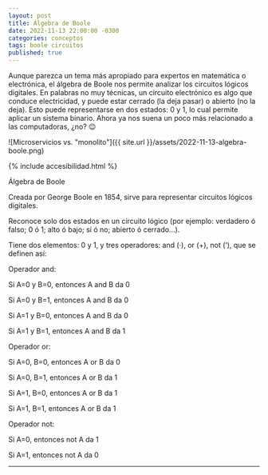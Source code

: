 ```yaml
---
layout: post
title: Álgebra de Boole
date: 2022-11-13 22:00:00 -0300
categories: conceptos
tags: boole circuitos
published: true
---
```


Aunque parezca un tema más apropiado para expertos en matemática o electrónica, el álgebra de Boole nos permite analizar los circuitos lógicos digitales. En palabras no muy técnicas, un circuito electrónico es algo que conduce electricidad, y puede estar cerrado (la deja pasar) o abierto (no la deja). Esto puede representarse en dos estados: 0 y 1, lo cual permite aplicar un sistema binario. Ahora ya nos suena un poco más relacionado a las computadoras, ¿no? 😉


![Microservicios vs. "monolito"]({{ site.url }}/assets/2022-11-13-algebra-boole.png)


{% include accesibilidad.html %}

Álgebra de Boole

Creada por George Boole en 1854, sirve para representar circuitos lógicos digitales.

Reconoce solo dos estados en un circuito lógico (por ejemplo: verdadero ó falso; 0 ó 1; alto ó bajo; sí ó no; abierto ó cerrado…).

Tiene dos elementos: 0 y 1, y tres operadores: and (·), or (+), not (‘), que se definen así:

Operador and:

Si A=0 y B=0, entonces A and B da 0

Si A=0 y B=1, entonces A and B da 0

Si A=1 y B=0, entonces A and B da 0

Si A=1 y B=1, entonces A and B da 1


Operador or:

Si A=0, B=0, entonces A or B da 0

Si A=0, B=1, entonces A or B da 1

Si A=1, B=0, entonces A or B da 1

Si A=1, B=1, entonces A or B da 1


Operador not:

Si A=0, entonces not A da 1

Si A=1, entonces not A da 0


</div></details>




<hr />
